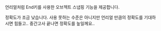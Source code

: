 언리얼처럼 End키를 사용한 오브젝트 스냅핑 기능을 제공합니다.

정확도가 조금 낮습니다. 사용 못하는 수준은 아니지만 언리얼 만큼의 정확도를 기대하시면 힘들고.. 중간고사 끝나면 정확도를 높일께요..
